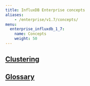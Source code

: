 ```yaml
---
title: InfluxDB Enterprise concepts
aliases:
    - /enterprise/v1.7/concepts/
menu:
  enterprise_influxdb_1_7:
    name: Concepts
    weight: 50
---
```


## [Clustering](/enterprise_influxdb/v1.7/concepts/clustering)
## [Glossary](/enterprise_influxdb/v1.7/concepts/glossary/)

